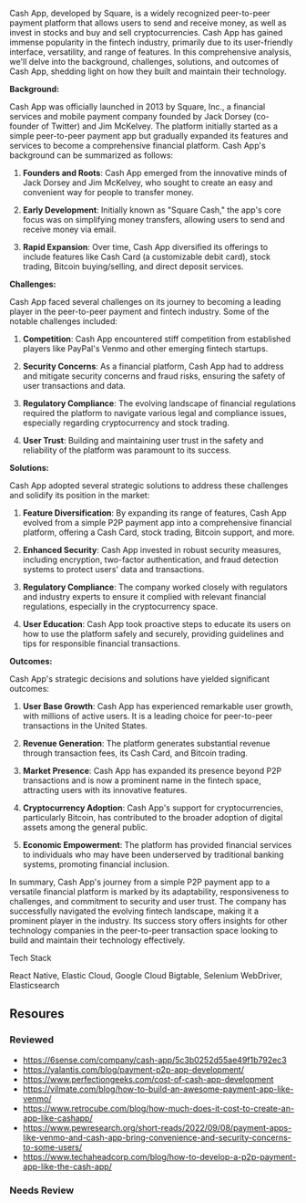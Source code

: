 Cash App, developed by Square, is a widely recognized peer-to-peer payment platform that allows users to send and receive money, as well as invest in stocks and buy and sell cryptocurrencies. Cash App has gained immense popularity in the fintech industry, primarily due to its user-friendly interface, versatility, and range of features. In this comprehensive analysis, we'll delve into the background, challenges, solutions, and outcomes of Cash App, shedding light on how they built and maintain their technology.

**Background:**

Cash App was officially launched in 2013 by Square, Inc., a financial services and mobile payment company founded by Jack Dorsey (co-founder of Twitter) and Jim McKelvey. The platform initially started as a simple peer-to-peer payment app but gradually expanded its features and services to become a comprehensive financial platform. Cash App's background can be summarized as follows:

1. **Founders and Roots**: Cash App emerged from the innovative minds of Jack Dorsey and Jim McKelvey, who sought to create an easy and convenient way for people to transfer money.

2. **Early Development**: Initially known as "Square Cash," the app's core focus was on simplifying money transfers, allowing users to send and receive money via email.

3. **Rapid Expansion**: Over time, Cash App diversified its offerings to include features like Cash Card (a customizable debit card), stock trading, Bitcoin buying/selling, and direct deposit services.

**Challenges:**

Cash App faced several challenges on its journey to becoming a leading player in the peer-to-peer payment and fintech industry. Some of the notable challenges included:

1. **Competition**: Cash App encountered stiff competition from established players like PayPal's Venmo and other emerging fintech startups.

2. **Security Concerns**: As a financial platform, Cash App had to address and mitigate security concerns and fraud risks, ensuring the safety of user transactions and data.

3. **Regulatory Compliance**: The evolving landscape of financial regulations required the platform to navigate various legal and compliance issues, especially regarding cryptocurrency and stock trading.

4. **User Trust**: Building and maintaining user trust in the safety and reliability of the platform was paramount to its success.

**Solutions:**

Cash App adopted several strategic solutions to address these challenges and solidify its position in the market:

1. **Feature Diversification**: By expanding its range of features, Cash App evolved from a simple P2P payment app into a comprehensive financial platform, offering a Cash Card, stock trading, Bitcoin support, and more.

2. **Enhanced Security**: Cash App invested in robust security measures, including encryption, two-factor authentication, and fraud detection systems to protect users' data and transactions.

3. **Regulatory Compliance**: The company worked closely with regulators and industry experts to ensure it complied with relevant financial regulations, especially in the cryptocurrency space.

4. **User Education**: Cash App took proactive steps to educate its users on how to use the platform safely and securely, providing guidelines and tips for responsible financial transactions.

**Outcomes:**

Cash App's strategic decisions and solutions have yielded significant outcomes:

1. **User Base Growth**: Cash App has experienced remarkable user growth, with millions of active users. It is a leading choice for peer-to-peer transactions in the United States.

2. **Revenue Generation**: The platform generates substantial revenue through transaction fees, its Cash Card, and Bitcoin trading.

3. **Market Presence**: Cash App has expanded its presence beyond P2P transactions and is now a prominent name in the fintech space, attracting users with its innovative features.

4. **Cryptocurrency Adoption**: Cash App's support for cryptocurrencies, particularly Bitcoin, has contributed to the broader adoption of digital assets among the general public.

5. **Economic Empowerment**: The platform has provided financial services to individuals who may have been underserved by traditional banking systems, promoting financial inclusion.

In summary, Cash App's journey from a simple P2P payment app to a versatile financial platform is marked by its adaptability, responsiveness to challenges, and commitment to security and user trust. The company has successfully navigated the evolving fintech landscape, making it a prominent player in the industry. Its success story offers insights for other technology companies in the peer-to-peer transaction space looking to build and maintain their technology effectively.

Tech Stack

React Native, Elastic Cloud, Google Cloud Bigtable, Selenium WebDriver, Elasticsearch

## Resoures

### Reviewed

- https://6sense.com/company/cash-app/5c3b0252d55ae49f1b792ec3
- https://yalantis.com/blog/payment-p2p-app-development/
- https://www.perfectiongeeks.com/cost-of-cash-app-development
- https://vilmate.com/blog/how-to-build-an-awesome-payment-app-like-venmo/
- https://www.retrocube.com/blog/how-much-does-it-cost-to-create-an-app-like-cashapp/
- https://www.pewresearch.org/short-reads/2022/09/08/payment-apps-like-venmo-and-cash-app-bring-convenience-and-security-concerns-to-some-users/
- https://www.techaheadcorp.com/blog/how-to-develop-a-p2p-payment-app-like-the-cash-app/

### Needs Review